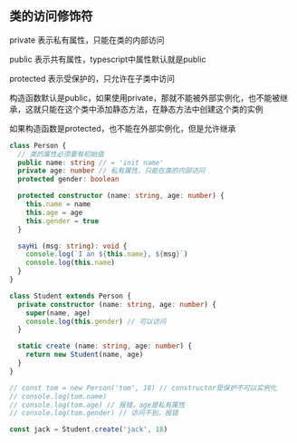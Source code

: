 ## 类的访问修饰符
private    表示私有属性，只能在类的内部访问

public     表示共有属性，typescript中属性默认就是public

protected  表示受保护的，只允许在子类中访问

构造函数默认是public，如果使用private，那就不能被外部实例化，也不能被继承，这就只能在这个类中添加静态方法，在静态方法中创建这个类的实例

如果构造函数是protected，也不能在外部实例化，但是允许继承

```typescript
class Person {
  // 类的属性必须要有初始值
  public name: string // = 'init name'
  private age: number // 私有属性，只能在类的内部访问
  protected gender: boolean

  protected constructor (name: string, age: number) {
    this.name = name
    this.age = age
    this.gender = true
  }

  sayHi (msg: string): void {
    console.log(`I an ${this.name}, ${msg}`)
    console.log(this.name)
  }
}

class Student extends Person {
  private constructor (name: string, age: number) {
    super(name, age)
    console.log(this.gender) // 可以访问
  }

  static create (name: string, age: number) {
    return new Student(name, age)
  }
}

// const tom = new Person('tom', 18) // constructor受保护不可以实例化
// console.log(tom.name)
// console.log(tom.age) // 报错，age是私有属性
// console.log(tom.gender) // 访问不到，报错

const jack = Student.create('jack', 18)

```
